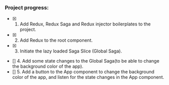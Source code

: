 ### Project progress:

- [x] 1. Add Redux, Redux Saga and Redux injector boilerplates to the project.
- [x] 2. Add Redux to the root component.
- [x] 3. Initiate the lazy loaded Saga Slice (Global Saga).
- [] 4. Add some state changes to the Global Saga(to be able to change the background color of the app).
- [] 5. Add a button to the App component to change the background color of the app, and listen for the state changes in the App component.
